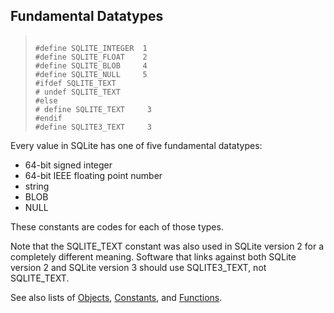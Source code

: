 ## Fundamental Datatypes




> ```
> 
> #define SQLITE_INTEGER  1
> #define SQLITE_FLOAT    2
> #define SQLITE_BLOB     4
> #define SQLITE_NULL     5
> #ifdef SQLITE_TEXT
> # undef SQLITE_TEXT
> #else
> # define SQLITE_TEXT     3
> #endif
> #define SQLITE3_TEXT     3
> 
> ```



Every value in SQLite has one of five fundamental datatypes:


* 64\-bit signed integer
* 64\-bit IEEE floating point number
* string
* BLOB
* NULL



These constants are codes for each of those types.


Note that the SQLITE\_TEXT constant was also used in SQLite version 2
for a completely different meaning. Software that links against both
SQLite version 2 and SQLite version 3 should use SQLITE3\_TEXT, not
SQLITE\_TEXT.


See also lists of
 [Objects](../c3ref/objlist.html),
 [Constants](../c3ref/constlist.html), and
 [Functions](../c3ref/funclist.html).


